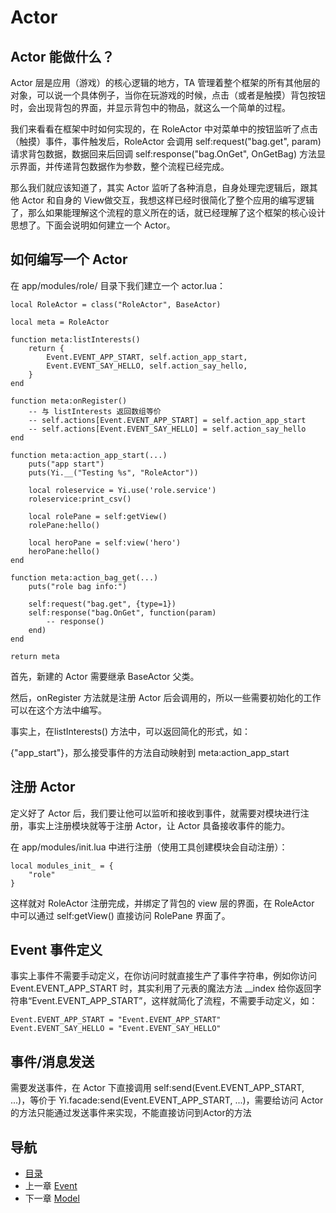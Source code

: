 # Actor

## Actor 能做什么？ ##

Actor 层是应用（游戏）的核心逻辑的地方，TA 管理着整个框架的所有其他层的对象，可以说一个具体例子，当你在玩游戏的时候，点击（或者是触摸）背包按钮时，会出现背包的界面，并显示背包中的物品，就这么一个简单的过程。

我们来看看在框架中时如何实现的，在 RoleActor 中对菜单中的按钮监听了点击（触摸）事件，事件触发后，RoleActor 会调用 self:request("bag.get", param) 请求背包数据，数据回来后回调 self:response("bag.OnGet", OnGetBag) 方法显示界面，并传递背包数据作为参数，整个流程已经完成。

那么我们就应该知道了，其实 Actor 监听了各种消息，自身处理完逻辑后，跟其他 Actor 和自身的 View做交互，我想这样已经时很简化了整个应用的编写逻辑了，那么如果能理解这个流程的意义所在的话，就已经理解了这个框架的核心设计思想了。下面会说明如何建立一个 Actor。

## 如何编写一个 Actor ##

在 app/modules/role/ 目录下我们建立一个 actor.lua：

	local RoleActor = class("RoleActor", BaseActor)

	local meta = RoleActor

	function meta:listInterests()
		return {
			Event.EVENT_APP_START, self.action_app_start,
			Event.EVENT_SAY_HELLO, self.action_say_hello,
		}
	end

	function meta:onRegister()
		-- 与 listInterests 返回数组等价
		-- self.actions[Event.EVENT_APP_START] = self.action_app_start
		-- self.actions[Event.EVENT_SAY_HELLO] = self.action_say_hello
	end

	function meta:action_app_start(...)
		puts("app start")
		puts(Yi.__("Testing %s", "RoleActor"))

		local roleservice = Yi.use('role.service')
		roleservice:print_csv()

		local rolePane = self:getView()
		rolePane:hello()

		local heroPane = self:view('hero')
		heroPane:hello()
	end

	function meta:action_bag_get(...)
		puts("role bag info:")

		self:request("bag.get", {type=1})
		self:response("bag.OnGet", function(param)
			-- response()
		end)
	end

	return meta

首先，新建的 Actor 需要继承 BaseActor 父类。

然后，onRegister 方法就是注册 Actor 后会调用的，所以一些需要初始化的工作可以在这个方法中编写。

事实上，在listInterests() 方法中，可以返回简化的形式，如：

{"app_start"}，那么接受事件的方法自动映射到 meta:action_app_start

## 注册 Actor ##

定义好了 Actor 后，我们要让他可以监听和接收到事件，就需要对模块进行注册，事实上注册模块就等于注册 Actor，让 Actor 具备接收事件的能力。

在 app/modules/init.lua 中进行注册（使用工具创建模块会自动注册）：

	local modules_init_ = {
		"role"
	}

这样就对 RoleActor 注册完成，并绑定了背包的 view 层的界面，在 RoleActor 中可以通过 self:getView() 直接访问 RolePane 界面了。

## Event 事件定义 ##

事实上事件不需要手动定义，在你访问时就直接生产了事件字符串，例如你访问 Event.EVENT_APP_START 时，其实利用了元表的魔法方法 __index 给你返回字符串“Event.EVENT_APP_START”，这样就简化了流程，不需要手动定义，如：

	Event.EVENT_APP_START = "Event.EVENT_APP_START"
	Event.EVENT_SAY_HELLO = "Event.EVENT_SAY_HELLO"
	
## 事件/消息发送 ##

需要发送事件，在 Actor 下直接调用 self:send(Event.EVENT_APP_START, ...)，等价于 Yi.facade:send(Event.EVENT_APP_START, ...)，需要给访问 Actor 的方法只能通过发送事件来实现，不能直接访问到Actor的方法

## 导航
- [目录](00.md)
- 上一章 [Event](01.md)
- 下一章 [Model](03.md)